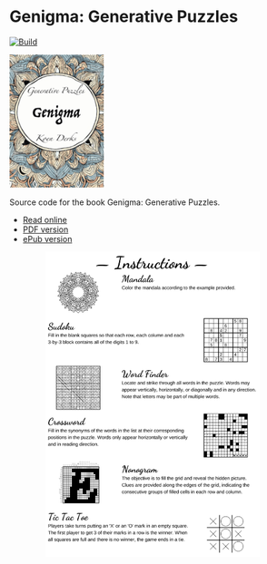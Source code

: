 # Genigma: Generative Puzzles

[![Build](https://github.com/koenderks/genigma/actions/workflows/build-book.yaml/badge.svg)](https://github.com/koenderks/genigma/actions/workflows/build-book.yaml)

<p align='left'><img src='https://github.com/koenderks/genigma/raw/master/front-page.png' width='33%'></p>

Source code for the book Genigma: Generative Puzzles.

- [Read online](https://koenderks.github.io/genigma/)
- [PDF version](https://koenderks.github.io/genigma/Genigma--Generative-Puzzles.pdf)
- [ePub version](https://koenderks.github.io/genigma/Genigma--Generative-Puzzles.epub)

<p align='center'><img src='./readmeImg.png' width='75%'></p>
